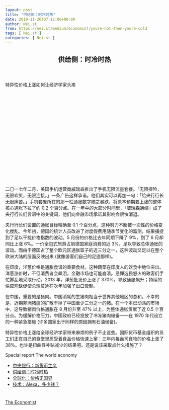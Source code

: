 ```yaml
---
layout: post
title: "供给侧：时冷时热"
date: 2019-11-26T07:12:06+00:00
author: Nei.st
from: https://nei.st/medium/economist/youre-hot-then-youre-cold
tags: [ Nei.st ]
categories: [ Nei.st ]
---
```


<article class="post-10171 post type-post status-publish format-standard hentry category-economist" id="post-10171">
 <header class="page-header medium Archives">
  <div class="page-header__image">
  </div>
  <div class="page-header__content">
   <h1 class="page-title text-align-center">
    供给侧：时冷时热
   </h1>
  </div>
 </header>
 <div class="entry-content aesop-entry-content" id="post-10171-content">
  <link as="font" crossorigin="anonymous" href="//cdn.jsdelivr.net/gh/0nd1jyU39XQ/_/glyph/font-face/0uIzqoZjSuJfvSBnvgXTcApMtcVhMcpr.woff" rel="preload" type="font/woff"/>
  <link as="font" crossorigin="anonymous" href="//cdn.jsdelivr.net/gh/0nd1jyU39XQ/_/glyph/font-face/1sTnSLZWDKucPX6SAk.woff" rel="preload" type="font/woff"/>
  <p class="blog-post__description">
   特异性价格上涨如何让经济学家头疼
  </p>
  <span id="more-10171">
  </span>
  <div class="navigation__primary-inner">
   <a class="economist__link-logo" href="//nei.st/medium/economist">
   </a>
  </div>
  <div class="container img component-image">
   <div class="aspectRatioPlaceholder" style="padding-bottom:56.25%;height: 0;">
    <div class="progressiveMedia" data-height="720" data-width="1280">
     <img alt="" class="progressiveMedia-image" data-src="https://cdn.jsdelivr.net/gh/0nd1jyU39XQ/_/img/1/e52bf525ly1g9afpsheccj20zk0k0my9.jpg" src="https://cdn.jsdelivr.net/gh/0nd1jyU39XQ/_/img/1/e52bf525ly1g9afpsheccj20zk0k0my9.jpg"/>
    </div>
   </div>
  </div>
  <p>
   二〇一七年二月，美国手机运营商威瑞森推出了手机无限流量套餐。「无限探险，无限欢笑，无限连接。」一条广告这样承诺。他们其实可以再加一句：「给央行行长无限痛苦。」手机套餐所在的那一栏通胀数字随之暴跌，将原本预期要上涨的整体核心通胀下拉了约 0.2 个百分点。在一年中的大部分时间里，「威瑞森通缩」成了央行行长们言语中的关键词，他们向金融市场承诺其影响会很快消退。
  </p>
  <p>
   央行行长们设置的通胀目标精确至 0.1 个百分点，这种努力不断被一次性的价格变化搅乱。今年初，德国的统计人员改进了对度假费用随季节变化的监测，结果捕捉到了足以干扰价格指数的波动。5 月份的价格比去年同期下降了 9%，到了 6 月却同比上涨 6%。一价全包式旅游占到德国家庭消费的近 3%，足以导致总体通胀的波动。而由于德国占了整个欧元区通胀篮子的近三分之一，这种波动又足以在整个欧洲大陆的层面反映出来 (就像游客们自己的足迹那样)。
  </p>
  <p>
   在印度，洋葱价格是通胀食谱的重要食材。这种蔬菜在印度人的饮食中地位突出。洋葱涨价时，不但消费者会飙泪，金融市场也可能崩溃。忌惮选民怒火的政客们手忙脚乱地采取行动。2013 年，洋葱批发价上涨了 370%，导致通胀飙升；持续的供应短缺促使总理莫迪在次年加强了出口管制。
  </p>
  <p>
   在中国，重要的是猪肉。中国消耗的生猪肉相当于世界其他地区的总和。不幸的是，近期非洲猪瘟的扩散干掉了中国至少三分之一的猪。在一个本已动荡的市场中，这导致猪肉价格通胀在 8 月份升至 47% 以上，为整体通胀贡献了近 0.5 个百分点。为缓解价格压力，中国政府已经投放了冷冻猪肉储备——在 1970 年代设立的一种紧急措施 (许多国家出于同样的原因拥有石油储备)。
  </p>
  <p>
   特异性价格上涨给全球经济学家带来麻烦的例子不止这些。国际货币基金组织的员工们正在自己的食堂里忍受着食品价格快速上窜：三年内每盎司食物的价格上涨了 38%。也许是扭曲性补贴减少的结果吧。还是说该采取点什么措施了？
  </p>
  <div class="code-block code-block-1" style="margin: 8px 0; clear: both;">
   <div class="container ads_KbHEVhh8Rw">
    <div class="card card--blog post-sidebar">
     <div class="card-body">
      <div class="logo_ngcontent-kty-0">
      </div>
      <div class="iframe-blocker U6XAMK63Vh00WqvF2BacIQ">
       <div class="background-h60B">
       </div>
       <div class="WumZiPCS4MeMw4pxQ">
       </div>
      </div>
     </div>
     <div class="card-footer">
      <div class="card-footer-wrapper" layout="row bottom-left">
      </div>
     </div>
    </div>
   </div>
  </div>
  <div class="js-elevateBottomRecirc u-marginTop40 u-xs-marginTop0 u-backgroundGrayLightest">
   <div class="elevate-container u-paddingBottom60 u-paddingHorizontal10 u-xs-paddingTop30">
    <div class="u-flexStretch u-paddingVertical32 u-xs-flexColumn u-xs-paddingTop0">
     <div class="u-width220 u-flex0 u-relative u-xs-hide">
      <div class="aspectRatioPlaceholder">
       <div class="progressiveMedia" data-height="2151" data-width="1636">
        <img alt="" class="progressiveMedia-image lazyload" data-src="https://cdn.jsdelivr.net/gh/0nd1jyU39XQ/_/img/1/e52bf525ly1g9afj8p0itj219g1nrkjl.jpg" id="zoom-default" src="https://cdn.jsdelivr.net/gh/0nd1jyU39XQ/_/img/1/e52bf525ly1g9afj8p0itj219g1nrkjl.jpg"/>
       </div>
      </div>
     </div>
     <div class="u-width100pct u-marginBottom20 u-xs-show elevateCoverShadow">
      <div class="aspectRatioPlaceholder">
       <div class="progressiveMedia" data-height="2151" data-width="1636">
        <img alt="" class="progressiveMedia-image lazyload" data-src="https://cdn.jsdelivr.net/gh/0nd1jyU39XQ/_/img/1/e52bf525ly1g9afj8p0itj219g1nrkjl.jpg" id="zoom-default" src="https://cdn.jsdelivr.net/gh/0nd1jyU39XQ/_/img/1/e52bf525ly1g9afj8p0itj219g1nrkjl.jpg"/>
       </div>
      </div>
     </div>
     <div class="u-flex1 u-flexColumn u-paddingVertical20 u-marginLeft40 u-borderBottomLighter u-borderBox u-minHeight280 u-xs-sizeFullWidth u-xs-paddingBottom30 u-xs-paddingTop10 u-xs-margin0 u-xs-minHeightAuto">
      <div class="blog-post__siblings-list-aside">
       <span class="blog-post__side-accent-rule">
        Special report
       </span>
       <span class="blog-post__side-title">
        The world economy
       </span>
       <ul class="blog-post__siblings-list">
        <li class="blog-post__siblings-list__article">
         <a class="blog-post__siblings-list__article__link" href="https://nei.st/medium/economist/a-new-monetarism">
          <span class="blog-post__siblings-list__title">
           中央银行：新货币主义
          </span>
         </a>
        </li>
        <li class="blog-post__siblings-list__article">
         <a class="blog-post__siblings-list__article__link" href="https://nei.st/medium/economist/youre-hot-then-youre-cold">
          <span class="blog-post__siblings-list__title">
           供给侧：时冷时热
          </span>
         </a>
        </li>
        <li class="blog-post__siblings-list__article">
         <a class="blog-post__siblings-list__article__link" href="https://nei.st/medium/economist/prices-without-borders">
          <span class="blog-post__siblings-list__title">
           全球化：价格无国界
          </span>
         </a>
        </li>
        <li class="blog-post__siblings-list__article">
         <a class="blog-post__siblings-list__article__link" href="https://nei.st/medium/economist/alexa-how-much-is-it">
          <span class="blog-post__siblings-list__title">
           技术：Alexa，多少钱？
          </span>
         </a>
        </li>
       </ul>
      </div>
     </div>
    </div>
   </div>
  </div>
  <div class="container ag ah">
   <div class="fe n el">
    <a class="dt du bn bo bp bq br bs bt bu dv dw bx by dx dy" href="https://nei.st/tag/global-supply-chains?source=https://www.economist.com/special-report/2019/10/10/why-onions-and-pigs-can-give-economists-a-headache">
     <div class="c ff fg ag ah fh el fi fj ce fk fl fm fn fo fp fq fr fs ft fu">
      <div class="bs em en eo ep eq fv ah fw fg ag bm eu fx q fy fz p ac">
      </div>
     </div>
    </a>
   </div>
  </div>
  <div class="code-block code-block-2" style="margin: 8px 0; clear: both;">
   <br/>
   <div class="container ads_KbHEVhh8Rw">
    <div class="card card--blog post-sidebar">
     <div class="card-body">
      <div class="logo_ngcontent-kty-0">
      </div>
      <div class="iframe-blocker U6XAMK63Vh00WqvF2BacIQ">
       <div class="background-h60B">
       </div>
       <div class="WumZiPCS4MeMw4pxQ">
       </div>
      </div>
     </div>
     <div class="card-footer">
      <div class="card-footer-wrapper" layout="row bottom-left">
      </div>
     </div>
    </div>
   </div>
  </div>
 </div>
 <footer class="entry-footer">
  <div class="categories icon-link">
   <a href="https://nei.st/category/medium/economist" rel="category tag">
    The Economist
   </a>
  </div>
 </footer>
</article>


